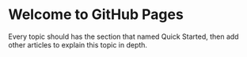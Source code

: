 # Welcome to GitHub Pages

Every topic should has the section that named Quick Started, then add other articles to explain this topic in depth.
